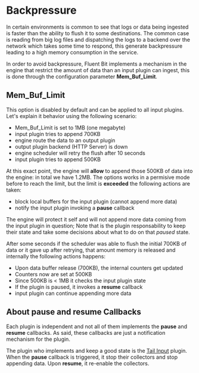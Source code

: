# Backpressure

In certain environments is common to see that logs or data being ingested is faster than the ability to flush it to some destinations. The common case is reading from big log files and dispatching the logs to a backend over the network which takes some time to respond, this generate backpressure leading to a high memory consumption in the service.

In order to avoid backpressure, Fluent Bit implements a mechanism in the engine that restrict the amount of data than an input plugin can ingest, this is done through the configuration parameter __Mem_Buf_Limit__.

## Mem_Buf_Limit

This option is disabled by default and can be applied to all input plugins. Let's explain it behavior using the following scenario:

- Mem\_Buf\_Limit is set to 1MB (one megabyte)
- input plugin tries to append 700KB
- engine route the data to an output plugin
- output plugin backend (HTTP Server) is down
- engine scheduler will retry the flush after 10 seconds
- input plugin tries to append 500KB

At this exact point, the engine will __allow__ to append those 500KB of data into the engine: in total we have 1.2MB. The options works in a permisive mode before to reach the limit, but the limit is __exceeded__ the following actions are taken:

- block local buffers for the input plugin (cannot append more data)
- notify the input plugin invoking a __pause__ callback

The engine will protect it self and will not append more data coming from the input plugin in question; Note that is the plugin responsability to keep their state and take some decisions about what to do on that _paused_ state.

After some seconds if the scheduler was able to flush the initial 700KB of data or it gave up after retrying, that amount memory is released and internally the following actions happens:

- Upon data buffer release (700KB), the internal counters get updated
- Counters now are set at 500KB
- Since 500KB is < 1MB it checks the input plugin state
- If the plugin is paused, it invokes a __resume__ callback
- input plugin can continue appending more data

## About pause and resume Callbacks

Each plugin is independent and not all of them implements the __pause__ and __resume__ callbacks. As said, these callbacks are just a notification mechanism for the plugin.

The plugin who implements and keep a good state is the [Tail Input](../input/tail.md) plugin. When the __pause__ callback is triggered, it stop their collectors and stop appending data. Upon __resume__, it re-enable the collectors.
